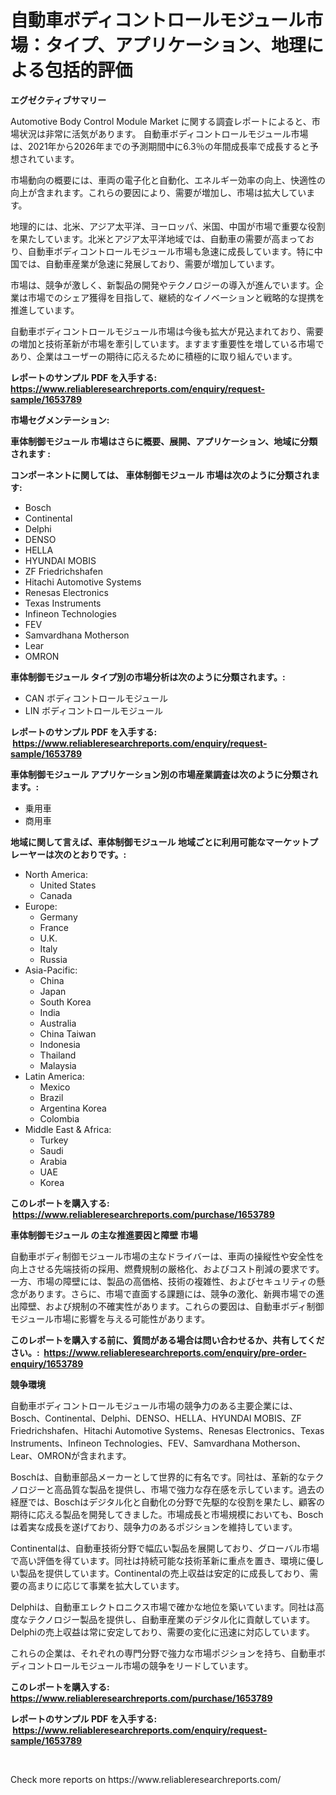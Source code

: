 <p><h1>自動車ボディコントロールモジュール市場：タイプ、アプリケーション、地理による包括的評価</h1></p><p><strong>エグゼクティブサマリー</strong></p>
<p><p>Automotive Body Control Module Market に関する調査レポートによると、市場状況は非常に活気があります。 自動車ボディコントロールモジュール市場は、2021年から2026年までの予測期間中に6.3％の年間成長率で成長すると予想されています。</p><p>市場動向の概要には、車両の電子化と自動化、エネルギー効率の向上、快適性の向上が含まれます。これらの要因により、需要が増加し、市場は拡大しています。</p><p>地理的には、北米、アジア太平洋、ヨーロッパ、米国、中国が市場で重要な役割を果たしています。北米とアジア太平洋地域では、自動車の需要が高まっており、自動車ボディコントロールモジュール市場も急速に成長しています。特に中国では、自動車産業が急速に発展しており、需要が増加しています。</p><p>市場は、競争が激しく、新製品の開発やテクノロジーの導入が進んでいます。企業は市場でのシェア獲得を目指して、継続的なイノベーションと戦略的な提携を推進しています。</p><p>自動車ボディコントロールモジュール市場は今後も拡大が見込まれており、需要の増加と技術革新が市場を牽引しています。ますます重要性を増している市場であり、企業はユーザーの期待に応えるために積極的に取り組んでいます。</p></p>
<p><strong>レポートのサンプル PDF を入手する: <a href="https://www.reliableresearchreports.com/enquiry/request-sample/1653789">https://www.reliableresearchreports.com/enquiry/request-sample/1653789</a></strong></p>
<p><strong>市場セグメンテーション:</strong></p>
<p><strong> 車体制御モジュール 市場はさらに概要、展開、アプリケーション、地域に分類されます :</strong></p>
<p><strong>コンポーネントに関しては、 車体制御モジュール 市場は次のように分類されます: &nbsp;</strong></p>
<p><ul><li>Bosch</li><li>Continental</li><li>Delphi</li><li>DENSO</li><li>HELLA</li><li>HYUNDAI MOBIS</li><li>ZF Friedrichshafen</li><li>Hitachi Automotive Systems</li><li>Renesas Electronics</li><li>Texas Instruments</li><li>Infineon Technologies</li><li>FEV</li><li>Samvardhana Motherson</li><li>Lear</li><li>OMRON</li></ul></p>
<p><strong> 車体制御モジュール タイプ別の市場分析は次のように分類されます。:</strong></p>
<p><ul><li>CAN ボディコントロールモジュール</li><li>LIN ボディコントロールモジュール</li></ul></p>
<p><strong>レポートのサンプル PDF を入手する: &nbsp;<a href="https://www.reliableresearchreports.com/enquiry/request-sample/1653789">https://www.reliableresearchreports.com/enquiry/request-sample/1653789</a></strong></p>
<p><strong> 車体制御モジュール アプリケーション別の市場産業調査は次のように分類されます。:</strong></p>
<p><ul><li>乗用車</li><li>商用車</li></ul></p>
<p><strong>地域に関して言えば、車体制御モジュール 地域ごとに利用可能なマーケットプレーヤーは次のとおりです。:</strong></p>
<p><ul>
    <li>
        North America:
        <ul>
            <li>United States</li>
            <li>Canada</li>
        </ul>
    </li>
    <li>
        Europe:
        <ul>
            <li>Germany</li>
            <li>France</li>
            <li>U.K.</li>
            <li>Italy</li>
            <li>Russia</li>
        </ul>
    </li>
    <li>
        Asia-Pacific:
        <ul>
            <li>China</li>
            <li>Japan</li>
            <li>South Korea</li>
            <li>India</li>
            <li>Australia</li>
            <li>China Taiwan</li>
            <li>Indonesia</li>
            <li>Thailand</li>
            <li>Malaysia</li>
        </ul>
    </li>
    <li>
        Latin America:
        <ul>
            <li>Mexico</li>
            <li>Brazil</li>
            <li>Argentina Korea</li>
            <li>Colombia</li>
        </ul>
    </li>
    <li>
        Middle East & Africa:
        <ul>
            <li>Turkey</li>
            <li>Saudi</li>
            <li>Arabia</li>
            <li>UAE</li>
            <li>Korea</li>
        </ul>
    </li>
    </ul></p>
<p><strong>このレポートを購入する: &nbsp;<a href="https://www.reliableresearchreports.com/purchase/1653789">https://www.reliableresearchreports.com/purchase/1653789</a></strong></p>
<p><strong>車体制御モジュール の主な推進要因と障壁 市場</strong></p>
<p><p>自動車ボディ制御モジュール市場の主なドライバーは、車両の操縦性や安全性を向上させる先端技術の採用、燃費規制の厳格化、およびコスト削減の要求です。一方、市場の障壁には、製品の高価格、技術の複雑性、およびセキュリティの懸念があります。さらに、市場で直面する課題には、競争の激化、新興市場での進出障壁、および規制の不確実性があります。これらの要因は、自動車ボディ制御モジュール市場に影響を与える可能性があります。</p></p>
<p><strong>このレポートを購入する前に、質問がある場合は問い合わせるか、共有してください。:&nbsp; <a href="https://www.reliableresearchreports.com/enquiry/pre-order-enquiry/1653789">https://www.reliableresearchreports.com/enquiry/pre-order-enquiry/1653789</a></strong></p>
<p><strong>競争環境</strong></p>
<p><p>自動車ボディコントロールモジュール市場の競争力のある主要企業には、Bosch、Continental、Delphi、DENSO、HELLA、HYUNDAI MOBIS、ZF Friedrichshafen、Hitachi Automotive Systems、Renesas Electronics、Texas Instruments、Infineon Technologies、FEV、Samvardhana Motherson、Lear、OMRONが含まれます。</p><p>Boschは、自動車部品メーカーとして世界的に有名です。同社は、革新的なテクノロジーと高品質な製品を提供し、市場で強力な存在感を示しています。過去の経歴では、Boschはデジタル化と自動化の分野で先駆的な役割を果たし、顧客の期待に応える製品を開発してきました。市場成長と市場規模においても、Boschは着実な成長を遂げており、競争力のあるポジションを維持しています。</p><p>Continentalは、自動車技術分野で幅広い製品を展開しており、グローバル市場で高い評価を得ています。同社は持続可能な技術革新に重点を置き、環境に優しい製品を提供しています。Continentalの売上収益は安定的に成長しており、需要の高まりに応じて事業を拡大しています。</p><p>Delphiは、自動車エレクトロニクス市場で確かな地位を築いています。同社は高度なテクノロジー製品を提供し、自動車産業のデジタル化に貢献しています。Delphiの売上収益は常に安定しており、需要の変化に迅速に対応しています。</p><p>これらの企業は、それぞれの専門分野で強力な市場ポジションを持ち、自動車ボディコントロールモジュール市場の競争をリードしています。</p></p>
<p><strong>このレポートを購入する: &nbsp; <a href="https://www.reliableresearchreports.com/purchase/1653789">https://www.reliableresearchreports.com/purchase/1653789</a></strong></p>
<p><strong>レポートのサンプル PDF を入手する: &nbsp;<a href="https://www.reliableresearchreports.com/enquiry/request-sample/1653789">https://www.reliableresearchreports.com/enquiry/request-sample/1653789</a></strong><strong></strong></p>
<p>&nbsp;</p>
<p>Check more reports on https://www.reliableresearchreports.com/</p>